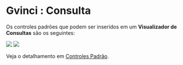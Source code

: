 # Gvinci : Consulta

Os controles padrões que podem ser inseridos em um **Visualizador de Consultas** são os seguintes:

![](http://www.gvinci.com.br/manual/8_038.zoom80.png)   ![](http://www.gvinci.com.br/manual/8_045.zoom80.png)

Veja o detalhamento em [Controles Padrão](http://www.gvinci.com.br/manual/controles_padrao.htm).

